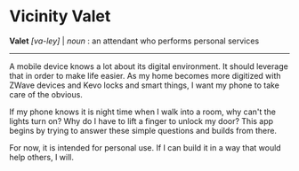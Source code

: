 # Vicinity Valet

**Valet** *[va-ley]* | *noun* : an attendant who performs personal services

---
A mobile device knows a lot about its digital environment. It should leverage that in order to make life easier. As my home becomes more digitized with ZWave devices and Kevo locks and smart things, I want my phone to take care of the obvious.

If my phone knows it is night time when I walk into a room, why can't the lights turn on? Why do I have to lift a finger to unlock my door? This app begins by trying to answer these simple questions and builds from there.

For now, it is intended for personal use. If I can build it in a way that would help others, I will.
